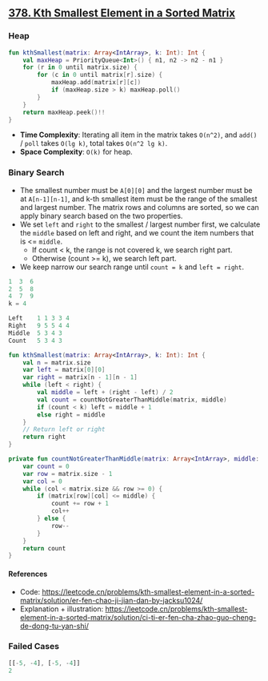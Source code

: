 ## [378. Kth Smallest Element in a Sorted Matrix](https://leetcode.com/problems/kth-smallest-element-in-a-sorted-matrix/)

### Heap
```kotlin
fun kthSmallest(matrix: Array<IntArray>, k: Int): Int {
    val maxHeap = PriorityQueue<Int>() { n1, n2 -> n2 - n1 }
    for (r in 0 until matrix.size) {
        for (c in 0 until matrix[r].size) {
            maxHeap.add(matrix[r][c])
            if (maxHeap.size > k) maxHeap.poll()
        }
    }
    return maxHeap.peek()!!
}
```

* **Time Complexity**: Iterating all item in the matrix takes `O(n^2)`, and `add()` / `poll` takes `O(lg k)`, total takes `O(n^2 lg k)`.
* **Space Complexity**: `O(k)` for heap.

### Binary Search
* The smallest number must be `A[0][0]` and the largest number must be at `A[n-1][n-1]`, and k-th smallest item must be the range of the smallest and largest number. The matrix rows and columns are sorted, so we can apply binary search based on the two properties.
* We set `left` and `right` to the smallest / largest number first, we calculate the `middle` based on left and right, and we count the item numbers that is <= `middle`.
    * If count < k, the range is not covered k, we search right part.
    * Otherwise (count >= k), we search left part.
* We keep narrow our search range until `count = k` and `left = right`. 

```js
1  3  6
2  5  8
4  7  9
k = 4

Left    1 1 3 3 4
Right   9 5 5 4 4
Middle  5 3 4 3
Count   5 3 4 3
```

```kotlin
fun kthSmallest(matrix: Array<IntArray>, k: Int): Int {
    val n = matrix.size
    var left = matrix[0][0]
    var right = matrix[n - 1][n - 1]
    while (left < right) {
        val middle = left + (right - left) / 2
        val count = countNotGreaterThanMiddle(matrix, middle)
        if (count < k) left = middle + 1
        else right = middle
    }
    // Return left or right
    return right
}

private fun countNotGreaterThanMiddle(matrix: Array<IntArray>, middle: Int): Int {
    var count = 0
    var row = matrix.size - 1
    var col = 0
    while (col < matrix.size && row >= 0) {
        if (matrix[row][col] <= middle) {
            count += row + 1
            col++
        } else {
            row--
        }
    }
    return count
}
```

#### References
* Code: https://leetcode.cn/problems/kth-smallest-element-in-a-sorted-matrix/solution/er-fen-chao-ji-jian-dan-by-jacksu1024/
* Explanation + illustration: https://leetcode.cn/problems/kth-smallest-element-in-a-sorted-matrix/solution/ci-ti-er-fen-cha-zhao-guo-cheng-de-dong-tu-yan-shi/

### Failed Cases
```js
[[-5, -4], [-5, -4]]
2
```